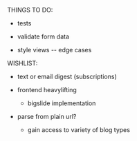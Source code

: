 THINGS TO DO:

- tests

- validate form data
- style views
-- edge cases
  


WISHLIST:

- text or email digest (subscriptions)
- frontend heavylifting
  - bigslide implementation

- parse from plain url?
  - gain access to variety of blog types